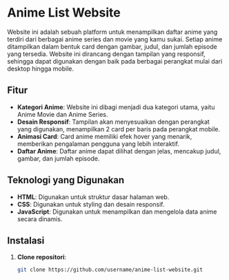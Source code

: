 # Anime List Website

Website ini adalah sebuah platform untuk menampilkan daftar anime yang terdiri dari berbagai anime series dan movie yang kamu sukai. Setiap anime ditampilkan dalam bentuk card dengan gambar, judul, dan jumlah episode yang tersedia. Website ini dirancang dengan tampilan yang responsif, sehingga dapat digunakan dengan baik pada berbagai perangkat mulai dari desktop hingga mobile.

## Fitur

- **Kategori Anime**: Website ini dibagi menjadi dua kategori utama, yaitu Anime Movie dan Anime Series.
- **Desain Responsif**: Tampilan akan menyesuaikan dengan perangkat yang digunakan, menampilkan 2 card per baris pada perangkat mobile.
- **Animasi Card**: Card anime memiliki efek hover yang menarik, memberikan pengalaman pengguna yang lebih interaktif.
- **Daftar Anime**: Daftar anime dapat dilihat dengan jelas, mencakup judul, gambar, dan jumlah episode.

## Teknologi yang Digunakan

- **HTML**: Digunakan untuk struktur dasar halaman web.
- **CSS**: Digunakan untuk styling dan desain responsif.
- **JavaScript**: Digunakan untuk menampilkan dan mengelola data anime secara dinamis.

## Instalasi

1. **Clone repositori**:
   ```bash
   git clone https://github.com/username/anime-list-website.git
